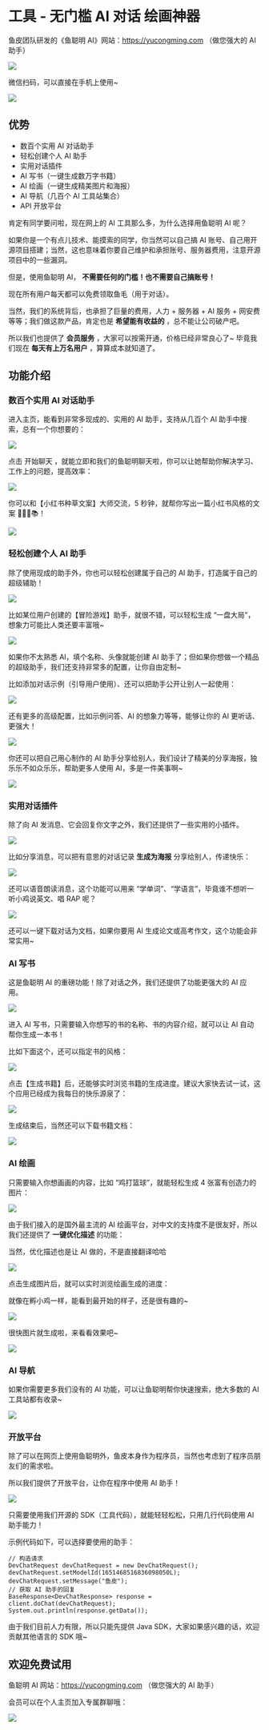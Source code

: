 # 工具 - 无门槛 AI 对话  绘画神器

鱼皮团队研发的《鱼聪明 AI》网站：https://yucongming.com （做您强大的 AI 助手）

![](https://pic.yupi.icu/5563/202404191333530.jpeg)

微信扫码，可以直接在手机上使用~

![](https://pic.yupi.icu/5563/202404191333558.png)

## 优势

- 数百个实用 AI 对话助手
- 轻松创建个人 AI 助手
- 实用对话插件
- AI 写书（一键生成数万字书籍）
- AI 绘画（一键生成精美图片和海报）
- AI 导航（几百个 AI 工具站集合）
- API 开放平台

肯定有同学要问啦，现在网上的 AI 工具那么多，为什么选择用鱼聪明 AI 呢？

如果你是一个有点儿技术、能摸索的同学，你当然可以自己搞 AI 账号、自己用开源项目搭建；当然，这也意味着你要自己维护和承担账号、服务器费用，注意开源项目中的一些漏洞。

但是，使用鱼聪明 AI， **不需要任何的门槛！也不需要自己搞账号！**

现在所有用户每天都可以免费领取鱼毛（用于对话）。

当然，我们的系统背后，也承担了巨量的费用，人力 + 服务器 + AI 服务 + 网安费等等；我们做这款产品，肯定也是 **希望能有收益的** ，总不能让公司破产吧。

所以我们也提供了 **会员服务** ，大家可以按需开通，价格已经非常良心了~ 毕竟我们现在 **每天有上万名用户** ，算算成本就知道了。

## 功能介绍

### 数百个实用 AI 对话助手

进入主页，能看到非常多现成的、实用的 AI 助手，支持从几百个 AI 助手中搜索，总有一个你想要的：

![](https://pic.yupi.icu/5563/202404191333553.jpeg)

点击 开始聊天 ，就能立即和我们的鱼聪明聊天啦，你可以让她帮助你解决学习、工作上的问题，提高效率：

![](https://pic.yupi.icu/5563/202404191333598.jpeg)

你可以和【小红书种草文案】大师交流，5 秒钟，就帮你写出一篇小红书风格的文案 🧑🏻🦲📚！

![](https://pic.yupi.icu/5563/202404191333648.png)

### 轻松创建个人 AI 助手

除了使用现成的助手外，你也可以轻松创建属于自己的 AI 助手，打造属于自己的超级辅助！

![](https://pic.yupi.icu/5563/202404191333605.png)

比如某位用户创建的【冒险游戏】助手，就很不错，可以轻松生成 “一盘大局”，想象力可能比人类还要丰富哦~

![](https://pic.yupi.icu/5563/202404191333170.png)

如果你不太熟悉 AI，填个名称、头像就能创建 AI 助手了；但如果你想做一个精品的超级助手，我们还支持非常多的配置，让你自由定制~

比如添加对话示例（引导用户使用）、还可以把助手公开让别人一起使用：

![](https://pic.yupi.icu/5563/202404191333247.png)

还有更多的高级配置，比如示例问答、AI 的想象力等等，能够让你的 AI 更听话、更强大！

![](https://pic.yupi.icu/5563/202404191333243.png)

你还可以把自己用心制作的 AI 助手分享给别人，我们设计了精美的分享海报，独乐乐不如众乐乐，帮助更多人使用 AI，多是一件美事啊~

![](https://pic.yupi.icu/5563/202404191333474.png)

### 实用对话插件

除了向 AI 发消息、它会回复你文字之外，我们还提供了一些实用的小插件。

![](https://pic.yupi.icu/5563/202404191333455.png)

比如分享消息，可以把有意思的对话记录 **生成为海报** 分享给别人，传递快乐：

![](https://pic.yupi.icu/5563/202404191333505.png)

还可以语音朗读消息，这个功能可以用来 “学单词”、“学语言”，毕竟谁不想听一听小鸡说英文、唱 RAP 呢？

![](https://pic.yupi.icu/5563/202404191333834.png)

还可以一键下载对话为文档，如果你要用 AI 生成论文或高考作文，这个功能会非常实用~

### AI 写书

这是鱼聪明 AI 的重磅功能！除了对话之外，我们还提供了功能更强大的 AI 应用。

![](https://pic.yupi.icu/5563/202404191333990.png)

进入 AI 写书，只需要输入你想写的书的名称、书的内容介绍，就可以让 AI 自动帮你生成一本书！

比如下面这个，还可以指定书的风格：

![](https://pic.yupi.icu/5563/202404191333916.png)

点击【生成书籍】后，还能够实时浏览书籍的生成进度。建议大家快去试一试，这个应用已经成为我每日的快乐源泉了：

![](https://pic.yupi.icu/5563/202404191333401.png)

生成结束后，当然还可以下载书籍文档：

![](https://pic.yupi.icu/5563/202404191333309.png)

### AI 绘画

只需要输入你想画画的内容，比如 “鸡打篮球”，就能轻松生成 4 张富有创造力的图片：

![](https://pic.yupi.icu/5563/202404191333374.png)

由于我们接入的是国外最主流的 AI 绘画平台，对中文的支持度不是很友好，所以我们还提供了 **一键优化描述** 的功能：

当然，优化描述也是让 AI 做的，不是直接翻译哈哈

![](https://pic.yupi.icu/5563/202404191333454.png)

点击生成图片后，就可以实时浏览绘画生成的进度：

就像在孵小鸡一样，能看到最开始的样子，还是很有趣的~

![](https://pic.yupi.icu/5563/202404191333579.png)

很快图片就生成啦，来看看效果吧~

![](https://pic.yupi.icu/5563/202404191333040.png)

### AI 导航

如果你需要更多我们没有的 AI 功能，可以让鱼聪明帮你快速搜索，绝大多数的 AI 工具站都有收录~

![](https://pic.yupi.icu/5563/202404191333955.png)

### 开放平台

除了可以在网页上使用鱼聪明外，鱼皮本身作为程序员，当然也考虑到了程序员朋友们的需求啦。

所以我们提供了开放平台，让你在程序中使用 AI 助手！

![](https://pic.yupi.icu/5563/202404191333108.png)

只需要使用我们开源的 SDK（工具代码），就能轻轻松松，只用几行代码使用 AI 助手能力！

示例代码如下，可以选择要使用的助手：

```Plain
// 构造请求
DevChatRequest devChatRequest = new DevChatRequest();
devChatRequest.setModelId(1651468516836098050L);
devChatRequest.setMessage("鱼皮");
// 获取 AI 助手的回复
BaseResponse<DevChatResponse> response = client.doChat(devChatRequest);
System.out.println(response.getData());
```

由于我们目前人力有限，所以只能先提供 Java SDK，大家如果感兴趣的话，欢迎贡献其他语言的 SDK 哦~

## 欢迎免费试用

鱼聪明 AI 网站：https://yucongming.com （做您强大的 AI 助手）

会员可以在个人主页加入专属群聊哦：

![](https://pic.yupi.icu/5563/202404191333178.png)